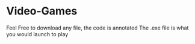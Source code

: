 # Video-Games
Feel Free to download any file, the code is annotated
The .exe file is what you would launch to play
